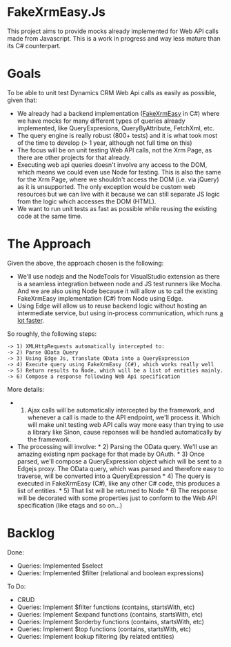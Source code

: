 # FakeXrmEasy.Js

This project aims to provide mocks already implemented for Web API calls made from Javascript. This is a work in progress and way less mature than its C# counterpart.

# Goals

To be able to unit test Dynamics CRM Web Api calls as easily as possible, given that:

- We already had a backend implementation ([FakeXrmEasy](https://github.com/jordimontana82/fake-xrm-easy) in C#) where we have mocks for many different types of queries already implemented, like
  QueryExpresions, QueryByAttribute, FetchXml, etc. 
- The query engine is really robust (800+ tests) and it is what took most of the time to develop (> 1 year, although not full time on this)
- The focus will be on unit testing Web API calls, not the Xrm Page, as there are other projects for that already.
- Executing web api queries doesn't involve any access to the DOM, which means we could even use Node for testing. 
  This is also the same for the Xrm Page, where we shouldn't access the DOM (i.e. via jQuery) as it is unsupported.
  The only exception would be custom web resources but we can live with it because we can still separate JS logic
  from the logic which accesses the DOM (HTML). 
- We want to run unit tests as fast as possible while reusing the existing code at the same time.
 


# The Approach

Given the above, the approach chosen is the following:

- We'll use nodejs and the NodeTools for VisualStudio extension as there is a seamless integration between node and JS test runners like Mocha.
  And we are also using Node because it will allow us to call the existing FakeXrmEasy implementation (C#) from Node using Edge.
- Using Edge will allow us to reuse backend logic without hosting an intermediate service, but using in-process communication, which runs [a lot faster](https://github.com/tjanczuk/edge#performance).

So roughly, the following steps:

    -> 1) XMLHttpRequests automatically intercepted to:
    -> 2) Parse OData Query 
    -> 3) Using Edge Js, translate OData into a QueryExpression 
    -> 4) Execute query using FakeXrmEasy (C#), which works really well
    -> 5) Return results to Node, which will be a list of entities mainly.
    -> 6) Compose a response following Web Api specification

More details:

- 1) Ajax calls will be automatically intercepted by the framework, and whenever a call is made to the API endpoint, we'll process it. 
  Which will make unit testing web API calls way more easy than trying to use a library like Sinon, cause reponses will be handled automatically by the framework.
- The processing will involve:
      * 2) Parsing the OData query. We'll use an amazing existing npm package for that made by OAuth.
      * 3) Once parsed, we'll compose a QueryExpression object which will be sent to a Edgejs proxy.
           The OData query, which was parsed and therefore easy to traverse, will be converted into a QueryExpression
      * 4) The query is executed in FakeXrmEasy (C#), like any other C# code, this produces a list of entities.
      * 5) That list will be returned to Node 
      * 6) The response will be decorated with some properties just to conform to the Web API specification (like etags and so on...)


# Backlog

Done:
- Queries: Implemented $select
- Queries: Implemented $filter (relational and boolean expressions)

To Do:
- CRUD
- Queries: Implement $filter functions (contains, startsWith, etc)
- Queries: Implement $expand functions (contains, startsWith, etc)
- Queries: Implement $orderby functions (contains, startsWith, etc)
- Queries: Implement $top functions (contains, startsWith, etc)
- Queries: Implement lookup filtering (by related entities)


    